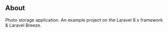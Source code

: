 ## About

Photo storage application. An example project on the Laravel 8.x framework & Laravel Breeze.
